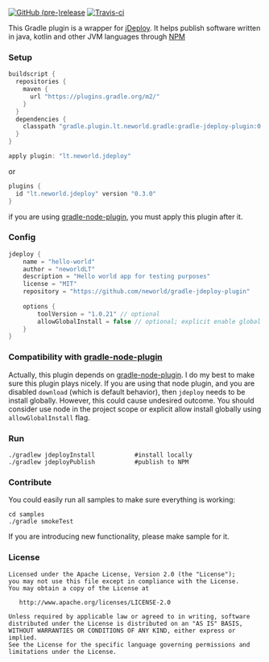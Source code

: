 [![GitHub (pre-)release](https://img.shields.io/github/release/neworld/gradle-jdeploy-plugin/all.svg)](https://github.com/neworld/gradle-jdeploy-plugin)
[![Travis-ci](https://travis-ci.org/neworld/gradle-jdeploy-plugin.svg?branch=master)](https://travis-ci.org/neworld/gradle-jdeploy-plugin)


This Gradle plugin is a wrapper for [jDeploy](https://github.com/shannah/jdeploy). 
It helps publish software written in java, kotlin and other JVM languages through [NPM](https://www.npmjs.com/)

### Setup
 
```groovy
buildscript {
  repositories {
    maven {
      url "https://plugins.gradle.org/m2/"
    }
  }
  dependencies {
    classpath "gradle.plugin.lt.neworld.gradle:gradle-jdeploy-plugin:0.3.0"
  }
}

apply plugin: "lt.neworld.jdeploy"
```

or

```groovy
plugins {
  id "lt.neworld.jdeploy" version "0.3.0"
}
```

if you are using [gradle-node-plugin](https://github.com/srs/gradle-node-plugin), you must apply this plugin after it.

### Config

```groovy
jdeploy {
    name = "hello-world"
    author = "neworldLT"
    description = "Hello world app for testing purposes"
    license = "MIT"
    repository = "https://github.com/neworld/gradle-jdeploy-plugin"
    
    options {
        toolVersion = "1.0.21" // optional
        allowGlobalInstall = false // optional; explicit enable global install of jdeploy
    }
}
```

### Compatibility with [gradle-node-plugin](https://github.com/srs/gradle-node-plugin)

Actually, this plugin depends on [gradle-node-plugin](https://github.com/srs/gradle-node-plugin).
I do my best to make sure this plugin plays nicely.
If you are using that node plugin, and you are disabled `download` (which is default behavior), then `jdeploy` needs to be install globally.
However, this could cause undesired outcome.
You should consider use node in the project scope or explicit allow install globally using `allowGlobalInstall` flag.

### Run
```
./gradlew jdeployInstall           #install locally
./gradlew jdeployPublish           #publish to NPM
```

### Contribute

You could easily run all samples to make sure everything is working:
```
cd samples
./gradle smokeTest
```

If you are introducing new functionality, please make sample for it.

### License

```
Licensed under the Apache License, Version 2.0 (the "License");
you may not use this file except in compliance with the License.
You may obtain a copy of the License at

   http://www.apache.org/licenses/LICENSE-2.0

Unless required by applicable law or agreed to in writing, software
distributed under the License is distributed on an "AS IS" BASIS,
WITHOUT WARRANTIES OR CONDITIONS OF ANY KIND, either express or implied.
See the License for the specific language governing permissions and
limitations under the License.
```
